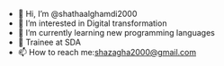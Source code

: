 - 👋 Hi, I’m @shathaalghamdi2000
- 👀 I’m interested in Digital transformation
- 🌱 I’m currently learning new programming languages
- 💞️ Trainee at SDA
- 📫 How to reach me:shazagha2000@gmail.com

<!---
shathaalghamdi2000/shathaalghamdi2000 is a ✨ special ✨ repository because its `README.md` (this file) appears on your GitHub profile.
You can click the Preview link to take a look at your changes.
--->
